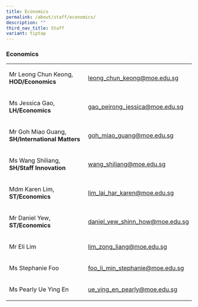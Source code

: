 ```yaml
---
title: Economics
permalink: /about/staff/economics/
description: ""
third_nav_title: Staff
variant: tiptap
---
```

<h3>Economics</h3>
<table>
<tbody>
<tr>
<td rowspan="1" colspan="1">
<p>Mr Leong Chun Keong, <strong>HOD/Economics</strong>
</p>
</td>
<td rowspan="1" colspan="1">
<p><a href="mailto:leong_chun_keong@moe.edu.sg" rel="noopener noreferrer nofollow" target="_blank">leong_chun_keong@moe.edu.sg</a>
</p>
</td>
</tr>
<tr>
<td rowspan="1" colspan="1">
<p>Ms Jessica Gao, <strong>LH/Economics</strong>
</p>
</td>
<td rowspan="1" colspan="1">
<p><a href="mailto:gao_peirong_jessica@moe.edu.sg" rel="noopener noreferrer nofollow" target="_blank">gao_peirong_jessica@moe.edu.sg</a>
</p>
</td>
</tr>
<tr>
<td rowspan="1" colspan="1">
<p>Mr Goh Miao Guang, <strong>SH/International Matters</strong>
</p>
</td>
<td rowspan="1" colspan="1">
<p><a href="mailto:goh_miao_guang@moe.edu.sg" rel="noopener noreferrer nofollow" target="_blank">goh_miao_guang@moe.edu.sg</a>
</p>
</td>
</tr>
<tr>
<td rowspan="1" colspan="1">
<p>Ms Wang Shiliang, <strong>SH/Staff Innovation</strong>
</p>
</td>
<td rowspan="1" colspan="1">
<p><a href="mailto:wang_shiliang@moe.edu.sg" rel="noopener noreferrer nofollow" target="_blank">wang_shiliang@moe.edu.sg</a>
</p>
</td>
</tr>
<tr>
<td rowspan="1" colspan="1">
<p>Mdm Karen Lim, <strong>ST/Economics</strong>
</p>
</td>
<td rowspan="1" colspan="1">
<p><a href="mailto:lim_lai_har_karen@moe.edu.sg" rel="noopener noreferrer nofollow" target="_blank">lim_lai_har_karen@moe.edu.sg</a>
</p>
</td>
</tr>
<tr>
<td rowspan="1" colspan="1">
<p>Mr Daniel Yew, <strong>ST/Economics</strong>
</p>
</td>
<td rowspan="1" colspan="1">
<p><a href="mailto:daniel_yew_shinn_how@moe.edu.sg" rel="noopener noreferrer nofollow" target="_blank">daniel_yew_shinn_how@moe.edu.sg</a>
</p>
</td>
</tr>
<tr>
<td rowspan="1" colspan="1">
<p>Mr Eli Lim</p>
</td>
<td rowspan="1" colspan="1">
<p><a href="mailto:lim_zong_liang@moe.edu.sg" rel="noopener noreferrer nofollow" target="_blank">lim_zong_liang@moe.edu.sg</a>
</p>
</td>
</tr>
<tr>
<td rowspan="1" colspan="1">
<p>Ms Stephanie Foo</p>
</td>
<td rowspan="1" colspan="1">
<p><a href="mailto:foo_li_min_stephanie@moe.edu.sg" rel="noopener noreferrer nofollow" target="_blank">foo_li_min_stephanie@moe.edu.sg</a>
</p>
</td>
</tr>
<tr>
<td rowspan="1" colspan="1">
<p>Ms Pearly Ue Ying En</p>
</td>
<td rowspan="1" colspan="1">
<p><a href="mailto:ue_ying_en_pearly@moe.edu.sg" rel="noopener noreferrer nofollow" target="_blank">ue_ying_en_pearly@moe.edu.sg</a>
</p>
</td>
</tr>
</tbody>
</table>
<p></p>